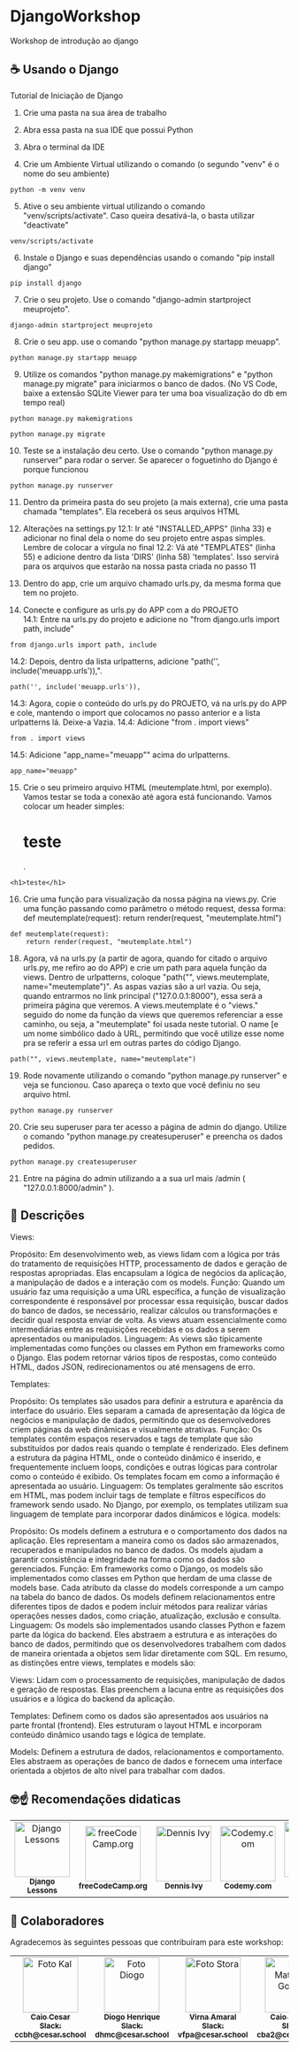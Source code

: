 # DjangoWorkshop
Workshop de introdução ao django

## ☕ Usando o Django

Tutorial de Iniciação de Django

1. Crie uma pasta na sua área de trabalho

2. Abra essa pasta na sua IDE que possui Python

3. Abra o terminal da IDE

4. Crie um Ambiente Virtual utilizando o comando (o segundo "venv" é o nome do seu ambiente)
<dt>
    
    python -m venv venv
  </dt>

5. Ative o seu ambiente virtual utilizando o comando "venv/scripts/activate". Caso queira desativá-la, o basta utilizar "deactivate"
<dt>
    
    venv/scripts/activate
  </dt>

6. Instale o Django e suas dependências usando o comando "pip install django"
<dt>
    
    pip install django
  </dt>

7. Crie o seu projeto. Use o comando "django-admin startproject meuprojeto".
<dt>
    
    django-admin startproject meuprojeto
  </dt>

8. Crie o seu app. use o comando "python manage.py startapp meuapp".
<dt>
    
    python manage.py startapp meuapp
  </dt>

9. Utilize os comandos "python manage.py makemigrations" e "python manage.py migrate" para iniciarmos o banco de dados. (No VS Code, baixe a extensão SQLite Viewer para ter uma boa visualização do db em tempo real)
<dt>
    
    python manage.py makemigrations
  </dt>
<dt>
    
    python manage.py migrate
  </dt>

10. Teste se a instalação deu certo. Use o comando "python manage.py runserver" para rodar o server. Se aparecer o foguetinho do Django é porque funcionou
<dt>
    
    python manage.py runserver
  </dt>

11. Dentro da primeira pasta do seu projeto (a mais externa), crie uma pasta chamada "templates". Ela receberá os seus arquivos HTML

12. Alterações na settings.py
	12.1: Ir até "INSTALLED_APPS" (linha 33) e adicionar no final dela o nome do seu projeto entre aspas simples. Lembre de colocar a vírgula no final
	12.2: Vá até "TEMPLATES" (linha 55) e adicione dentro da lista 'DIRS' (linha 58) 'templates'. Isso servirá para os arquivos que estarão na nossa pasta criada no passo 11

13. Dentro do app, crie um arquivo chamado urls.py, da mesma forma que tem no projeto. 

14. Conecte e configure as urls.py do APP com a do PROJETO 	
	14.1: Entre na urls.py do projeto e adicione no "from django.urls import path, include"
<dt>
    
    from django.urls import path, include
  </dt>
	14.2: Depois, dentro da lista urlpatterns, adicione "path('', include('meuapp.urls')),".
<dt>
    
    path('', include('meuapp.urls')),
  </dt>
	14.3: Agora, copie o conteúdo do urls.py do PROJETO, vá na urls.py do APP e cole, mantendo o import que colocamos no passo anterior e a lista urlpatterns lá. Deixe-a Vazia.
	14.4: Adicione "from . import views"
<dt>
    
    from . import views
  </dt>
	14.5: Adicione "app_name="meuapp"" acima do urlpatterns.
<dt>
    
    app_name="meuapp"
  </dt>

15. Crie o seu primeiro arquivo HTML (meutemplate.html, por exemplo). Vamos testar se toda a conexão até agora está funcionando. Vamos colocar um header simples: <h1>teste</h1>.
<dt>
    
    <h1>teste</h1>
  </dt>

16. Crie uma função para visualização da nossa página na views.py. Crie uma função passando como parâmetro o método request, dessa forma:
	def meutemplate(request):
		return render(request, "meutemplate.html")
<dt>
    
    def meutemplate(request):
		return render(request, "meutemplate.html")
  </dt>

18. Agora, vá na urls.py (a partir de agora, quando for citado o arquivo urls.py, me refiro ao do APP) e crie um path para aquela função da views. Dentro de urlpatterns, coloque "path("", views.meutemplate, name="meutemplate")". As aspas vazias são a url vazia. Ou seja, quando entrarmos no link principal ("127.0.0.1:8000"), essa será a primeira página que veremos. A views.meutemplate é o "views." seguido do nome da função da views que queremos referenciar a esse caminho, ou seja, a "meutemplate" foi usada neste tutorial. O name [e um nome simbólico dado à URL, permitindo que você utilize esse nome pra se referir a essa url em outras partes do código Django.
<dt>
    
    path("", views.meutemplate, name="meutemplate")
  </dt>

19. Rode novamente utilizando o comando "python manage.py runserver" e veja se funcionou. Caso apareça o texto que você definiu no seu arquivo html.
<dt>
    
    python manage.py runserver
  </dt>

20. Crie seu superuser para ter acesso a página de admin do django. Utilize o comando "python manage.py createsuperuser" e preencha os dados pedidos.
<dt>
    
    python manage.py createsuperuser
  </dt>

21. Entre na página do admin utilizando a a sua url mais /admin ( "127.0.0.1:8000/admin" ).

## 🤖 Descrições

Views:

Propósito: Em desenvolvimento web, as views lidam com a lógica por trás do tratamento de requisições HTTP, processamento de dados e geração de respostas apropriadas. Elas encapsulam a lógica de negócios da aplicação, a manipulação de dados e a interação com os models.
Função: Quando um usuário faz uma requisição a uma URL específica, a função de visualização correspondente é responsável por processar essa requisição, buscar dados do banco de dados, se necessário, realizar cálculos ou transformações e decidir qual resposta enviar de volta. As views atuam essencialmente como intermediárias entre as requisições recebidas e os dados a serem apresentados ou manipulados.
Linguagem: As views são tipicamente implementadas como funções ou classes em Python em frameworks como o Django. Elas podem retornar vários tipos de respostas, como conteúdo HTML, dados JSON, redirecionamentos ou até mensagens de erro.

Templates:

Propósito: Os templates são usados para definir a estrutura e aparência da interface do usuário. Eles separam a camada de apresentação da lógica de negócios e manipulação de dados, permitindo que os desenvolvedores criem páginas da web dinâmicas e visualmente atrativas.
Função: Os templates contêm espaços reservados e tags de template que são substituídos por dados reais quando o template é renderizado. Eles definem a estrutura da página HTML, onde o conteúdo dinâmico é inserido, e frequentemente incluem loops, condições e outras lógicas para controlar como o conteúdo é exibido. Os templates focam em como a informação é apresentada ao usuário.
Linguagem: Os templates geralmente são escritos em HTML, mas podem incluir tags de template e filtros específicos do framework sendo usado. No Django, por exemplo, os templates utilizam sua linguagem de template para incorporar dados dinâmicos e lógica.
models:

Propósito: Os models definem a estrutura e o comportamento dos dados na aplicação. Eles representam a maneira como os dados são armazenados, recuperados e manipulados no banco de dados. Os models ajudam a garantir consistência e integridade na forma como os dados são gerenciados.
Função: Em frameworks como o Django, os models são implementados como classes em Python que herdam de uma classe de models base. Cada atributo da classe do models corresponde a um campo na tabela do banco de dados. Os models definem relacionamentos entre diferentes tipos de dados e podem incluir métodos para realizar várias operações nesses dados, como criação, atualização, exclusão e consulta.
Linguagem: Os models são implementados usando classes Python e fazem parte da lógica do backend. Eles abstraem a estrutura e as interações do banco de dados, permitindo que os desenvolvedores trabalhem com dados de maneira orientada a objetos sem lidar diretamente com SQL.
Em resumo, as distinções entre views, templates e models são:

Views: Lidam com o processamento de requisições, manipulação de dados e geração de respostas. Elas preenchem a lacuna entre as requisições dos usuários e a lógica do backend da aplicação.

Templates: Definem como os dados são apresentados aos usuários na parte frontal (frontend). Eles estruturam o layout HTML e incorporam conteúdo dinâmico usando tags e lógica de template.

Models: Definem a estrutura de dados, relacionamentos e comportamento. Eles abstraem as operações de banco de dados e fornecem uma interface orientada a objetos de alto nível para trabalhar com dados.

## 🤓☝️ Recomendações didaticas

<table>
  <tr>
    <td align="center">
      <a href="https://www.youtube.com/@djangolessons4614">
        <img src="https://yt3.googleusercontent.com/ytc/AOPolaRasVoZafNkRP0cd-lsDZAy9izjsW_fhsr9e9i_=s176-c-k-c0x00ffffff-no-rj" width="100px;" alt="Django Lessons"/><br>
        <sub>
          <b>Django Lessons</b>
        </sub>
      </a>
    </td>
    <td align="center">
      <a href="https://www.youtube.com/@freecodecamp">
        <img src="https://yt3.googleusercontent.com/ytc/AOPolaTs1IEit9EUooQAJkWS4SkpUE7oMDXYrjIgnOk1Kw=s176-c-k-c0x00ffffff-no-rj" width="100px;" alt="freeCodeCamp.org"/><br>
        <sub>
          <b>freeCodeCamp.org</b>
        </sub>
      </a>
    </td>
    <td align="center">
      <a href="https://www.youtube.com/@DennisIvy">
        <img src="https://yt3.googleusercontent.com/ytc/AOPolaRYDmFeW15xdieLdvxXXspEidhG6zvZ_k3iUiOoRg=s176-c-k-c0x00ffffff-no-rj" width="100px;" alt="Dennis Ivy"/><br>
        <sub>
          <b>Dennis Ivy</b>
        </sub>
      </a>
    </td>
<td align="center">
      <a href="https://www.youtube.com/@Codemycom">
        <img src="https://yt3.googleusercontent.com/ytc/AOPolaTLKrm1mKm_4KBznZxMmeMfh7HPhLkzMel9Ydil=s176-c-k-c0x00ffffff-no-rj" width="100px;" alt="Codemy.com"/><br>
        <sub>
          <b>Codemy.com</b>
        </sub>
      </a>
    </td>
    <td align="center">
      <a href="https://www.youtube.com/@DevOpsJourney">
        <img src="https://yt3.googleusercontent.com/dQk85R0vZ_EKoE7BgbwMFIcmovijvOsbMD3DQJ26_j1hr5CYMeSSmHez9urr7A1zRcrpcVvoGeI=s176-c-k-c0x00ffffff-no-rj" width="100px;" alt="DevOps Journey"/><br>
        <sub>
          <b>DevOps Journey</b>
        </sub>
      </a>
    </td>
   <td align="center">
      <a href="https://docs.djangoproject.com/en/4.2/">
        <img src="https://img.stackshare.io/service/994/4aGjtNQv.png" width="100px;" alt="Django documentation"/><br>
        <sub>
          <b>Django documentation</b>
        </sub>
      </a>
    </td>
  </tr>
</table>

## 🤝 Colaboradores

Agradecemos às seguintes pessoas que contribuíram para este workshop:

<table>
  <tr>
    <td align="center">
      <a href="https://github.com/Kal-0">
        <img src="https://avatars.githubusercontent.com/u/106926790?s=400&u=d51d91a8d447afbb4a9d0be21d664b82d7091fc5&v=4" width="100px;" alt="Foto Kal"/><br>
        <sub>
		<b>Caio Cesar</b>
		<br>
		<b>Slack: ccbh@cesar.school</b>
        </sub>
      </a>
    </td>
    <td align="center">
      <a href="https://github.com/Fiend3333">
        <img src="https://avatars.githubusercontent.com/u/116087739?v=4" width="100px;" alt="Foto Diogo"/><br>
        <sub>
		<b>Diogo Henrique</b>
		<br>
		<b>Slack: dhmc@cesar.school</b>
        </sub>
      </a>
    </td>
    <td align="center">
      <a href="https://github.com/virnaamaral">
        <img src="https://avatars.githubusercontent.com/u/116957619?v=4" width="100px;" alt="Foto Stora"/><br>
        <sub>
	        <b>Virna Amaral</b>
		<br>
		<b>Slack: vfpa@cesar.school</b>
        </sub>
      </a>
    </td>
    <td align="center">
      <a href="https://github.com/Caiobadv">
        <img src="https://avatars.githubusercontent.com/u/117755420?v=4" width="100px;" alt="Foto Matheus Gomes"/><br>
        <sub>
		<b>Caio Barreto</b>
		<br>
		<b>Slack: cba2@cesar.school</b>
        </sub>
      </a>
    </td>
  </tr>
</table>
